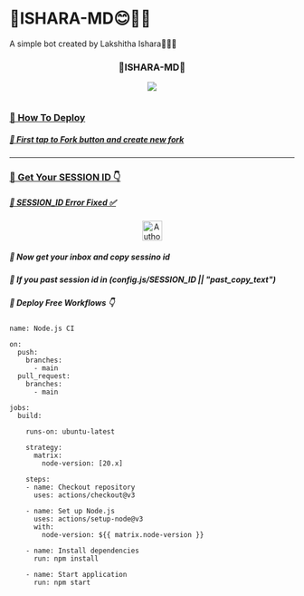 # 🍁ISHARA-MD😊🧡🌴
A simple bot created by Lakshitha Ishara🍁🌴😊
<div align="center">
	<h3>🍁ISHARA-MD🍁</h3>
<img src="https://i.ibb.co/G08q1Pp/kakashi-cyberpunk-ninja-hd-wallpaper-uhdpaper-com-319-2-b.jpg">
</div>

 <p align="center">
  <a href="#"><img src="http://readme-typing-svg.herokuapp.com?color=ff0000&center=true&vCenter=true&multiline=false&lines=`CREATED- BY- LAKSHITHA -ISHARA`" alt="">

<h3>🍁 How To Deploy </h3>

<h5>🍁 First tap to Fork button and create new fork</h5>

<hr>
	
<h3>🍁 Get Your SESSION ID 👇</h3> 
<h5>🍁 SESSION_ID Error Fixed ✅</h5>
	<p align="center">
<a href="https://web-pair-silent-sobx-md.onrender.com"><img height= "35" title="Author" src="https://img.shields.io/badge/GET SESSION ID:-babypink?style=for-the-badge&logo=render"></a>
<p/>

<h5>🍁 Now get your inbox and copy sessino id</h5>
<h5>🍁 If you past session id in (config.js/SESSION_ID || "past_copy_text")</h5>


<h5>🍁 Deploy Free Workflows 👇</h5>

```
name: Node.js CI

on:
  push:
    branches:
      - main
  pull_request:
    branches:
      - main

jobs:
  build:

    runs-on: ubuntu-latest

    strategy:
      matrix:
        node-version: [20.x]

    steps:
    - name: Checkout repository
      uses: actions/checkout@v3

    - name: Set up Node.js
      uses: actions/setup-node@v3
      with:
        node-version: ${{ matrix.node-version }}

    - name: Install dependencies
      run: npm install

    - name: Start application
      run: npm start
```


<div align="center">

